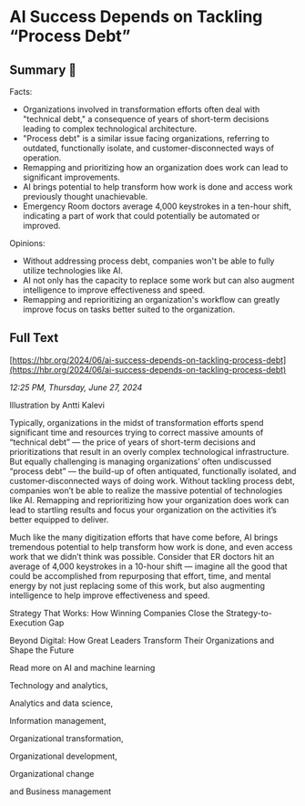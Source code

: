 # AI Success Depends on Tackling “Process Debt”

## Summary 🤖

Facts:
- Organizations involved in transformation efforts often deal with "technical debt," a consequence of years of short-term decisions leading to complex technological architecture.
- "Process debt" is a similar issue facing organizations, referring to outdated, functionally isolate, and customer-disconnected ways of operation.
- Remapping and prioritizing how an organization does work can lead to significant improvements. 
- AI brings potential to help transform how work is done and access work previously thought unachievable.
- Emergency Room doctors average 4,000 keystrokes in a ten-hour shift, indicating a part of work that could potentially be automated or improved.
 
Opinions:
- Without addressing process debt, companies won't be able to fully utilize technologies like AI.
- AI not only has the capacity to replace some work but can also augment intelligence to improve effectiveness and speed. 
- Remapping and reprioritizing an organization's workflow can greatly improve focus on tasks better suited to the organization.

## Full Text

[https://hbr.org/2024/06/ai-success-depends-on-tackling-process-debt](https://hbr.org/2024/06/ai-success-depends-on-tackling-process-debt)

*12:25 PM, Thursday, June 27, 2024*

Illustration by Antti Kalevi

Typically, organizations in the midst of transformation efforts spend significant time and resources trying to correct massive amounts of “technical debt” — the price of years of short-term decisions and prioritizations that result in an overly complex technological infrastructure. But equally challenging is managing organizations’ often undiscussed “process debt” — the build-up of often antiquated, functionally isolated, and customer-disconnected ways of doing work. Without tackling process debt, companies won’t be able to realize the massive potential of technologies like AI. Remapping and reprioritizing how your organization does work can lead to startling results and focus your organization on the activities it’s better equipped to deliver.

Much like the many digitization efforts that have come before, AI brings tremendous potential to help transform how work is done, and even access work that we didn’t think was possible. Consider that ER doctors hit an average of 4,000 keystrokes in a 10-hour shift — imagine all the good that could be accomplished from repurposing that effort, time, and mental energy by not just replacing some of this work, but also augmenting intelligence to help improve effectiveness and speed.

Strategy That Works: How Winning Companies Close the Strategy-to-Execution Gap

Beyond Digital: How Great Leaders Transform Their Organizations and Shape the Future

Read more on AI and machine learning

Technology and analytics,

Analytics and data science,

Information management,

Organizational transformation,

Organizational development,

Organizational change

and Business management

